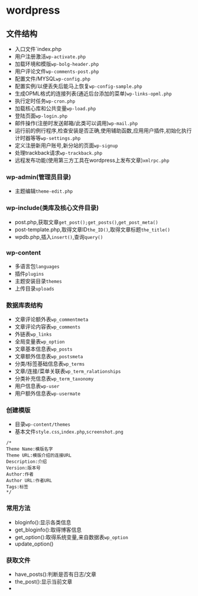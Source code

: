 # wordpress

## 文件结构
- 入口文件`index.php
- 用户注册激活`wp-activate.php`
- 加载环境和模版`wp-bolg-header.php`
- 用户评论文件`wp-comments-post.php`
- 配置文件/MYSQL`wp-config.php`
- 配置实例/以便丢失后能马上恢复`wp-config-sample.php`
- 生成OPML格式的连接列表(通近后台添加的菜单)`wp-links-opml.php`
- 执行定时任务`wp-cron.php`
- 加载核心库和公共变量`wp-load.php`
- 登陆页面`wp-login.php`
- 邮件操作(注册时发送邮箱/此类可以调用)`wp-mail.php`
- 运行前的例行程序,检查安装是否正确,使用辅助函数,应用用户插件,初始化执行计时器等等`wp-settings.php`
- 定义注册新用户账号,新分站的页面`wp-signup`
- 处理trackback请求`wp-trackback.php`
- 远程发布功能(使用第三方工具在wordpress上发布文章)`xmlrpc.php`

### wp-admin(管理员目录)
- 主题编辑`theme-edit.php`

### wp-include(类库及核心文件目录)
- post.php,获取文章`get_post();get_posts()`,`get_post_meta()`
- post-template.php,取得文章ID`the_ID()`,取得文章标题`the_title()`
- wpdb.php,插入`insert()`,查询`query()`

### wp-content
- 多语言包`languages`
- 插件`plugins`
- 主题安装目录`themes`
- 上传目录`uploads`

### 数据库表结构
- 文章评论额外表`wp_commentmeta`
- 文章评论内容表`wp_comments`
- 外链表`wp_links`
- 全局变量表`wp_option`
- 文章基本信息表`wp_posts`
- 文章额外信息表`wp_postsmeta`
- 分类/标签基础信息表`wp_terms`
- 文章/连接/菜单关联表`wp_term_ralationships`
- 分类补充信息表`wp_term_taxonomy`
- 用户信息表`wp-user`
- 用户额外信息表`wp-usermate`

### 创建模版
- 目录`wp-content/themes`
- 基本文件`style.css`,`index.php`,`screenshot.png`

```
/*
Theme Name:模版名字
Theme URL:模版介绍的连接URL
Description:介绍
Version:版本号
Author:作者
Author URL:作者URL
Tags:标签
*/
```

### 常用方法
- bloginfo():显示各类信息
- get_bloginfo():取得博客信息
- get_option():取得系统变量,来自数据表`wp_option`
- update_option()

### 获取文件
- have_posts():判断是否有日志/文章
- the_post():显示当前文章
- 